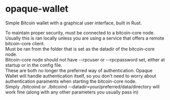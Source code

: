 # opaque-wallet

Simple Bitcoin wallet with a graphical user interface, built in Rust.

To maintain proper security, must be connected to a bitcoin-core node. Usually this is ran locally unless you are using a service that offers a remote bitcoin-core client.\
Must be ran from the folder that is set as the datadir of the bitcoin-core node.\
Bitcoin-core node should not have --rpcuser or --rpcpassword set, either at startup or in the config file.\
These are both no longer the preferred way of authentication. Opaque Wallet will handle authentication itself, so you don't need to worry about authentication paraments when starting the bitcoin-core node.\
Simply ./bitcoind or ./bitcoind --datadir=your/preferred/data/directory will work fine (along with any other parameters you usually pass in)
